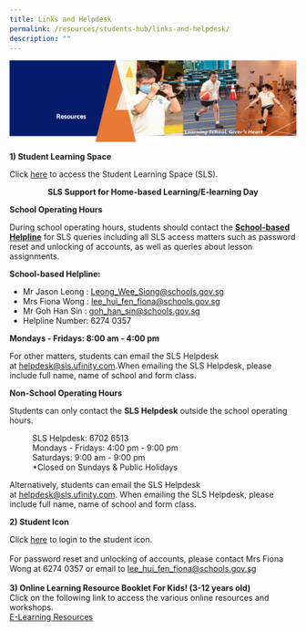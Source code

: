 ```yaml
---
title: Links and Helpdesk
permalink: /resources/students-hub/links-and-helpdesk/
description: ""
---
```

<img src="/images/Resourcesheader2.png">
<p><strong>1) Student Learning Space</strong></p>
<p>Click <a href="https://vle.learning.moe.edu.sg/login" target="_blank" rel="noopener">here</a> to access the Student Learning Space (SLS).</p>
<p style="text-align: center;"><strong>SLS Support for Home-based Learning/E-learning Day</strong></p>
<p><strong>School Operating Hours</strong></p>
<p>During school operating hours, students should contact the&nbsp;<strong><u>School-based Helpline</u></strong>&nbsp;for SLS queries including all SLS access matters such as password reset and unlocking of accounts, as well as queries about lesson assignments.</p>
<p><strong>School-based Helpline:&nbsp;</strong></p>
<ul>
<li>Mr Jason Leong : <a href="mailto:Leong_Wee_Siong@schools.gov.sg" target="">Leong_Wee_Siong@schools.gov.sg</a></li>
<li>Mrs Fiona Wong : <a href="mailto:lee_hui_fen_fiona@schools.gov.sg" target="">lee_hui_fen_fiona@schools.gov.sg</a></li>
<li>Mr Goh Han Sin : <a href="mailto:goh_han_sin@schools.gov.sg" target="">goh_han_sin@schools.gov.sg</a></li>
<li>Helpline Number: 6274 0357</li>
</ul>
<p><strong>Mondays - Fridays: 8:00 am - 4:00 pm</strong></p>
<p>For other matters, students can email the SLS Helpdesk at&nbsp;<a href="mailto:helpdesk@sls.ufinity.com">helpdesk@sls.ufinity.com</a>.When emailing the SLS Helpdesk, please include full name, name of school and form class.</p>
<p><strong>Non-School Operating Hours</strong></p>
<p>Students can only contact the&nbsp;<strong>SLS Helpdesk</strong>&nbsp;outside the school operating hours.</p>
<p style="padding-left: 40px;">SLS Helpdesk: 6702 6513<br />Mondays - Fridays: 4:00 pm - 9:00 pm<br />Saturdays: 9:00 am -&nbsp;9:00 pm<br />*Closed on Sundays &amp; Public Holidays</p>
<p>Alternatively, students can email the SLS Helpdesk at&nbsp;<a href="mailto:helpdesk@sls.ufinity.com">helpdesk@sls.ufinity.com</a>. When emailing the SLS Helpdesk, please include full name, name of school and form class.</p>
<p><strong>2) Student Icon</strong></p>
<p>Click&nbsp;<a href="https://workspace.google.com/dashboard" target="_blank" rel="noopener">here</a>&nbsp;to login to the student icon.<br /><br />For password reset and unlocking of accounts, please contact Mrs Fiona Wong at 6274 0357 or email to&nbsp;<a href="mailto:lee_hui_fen_fiona@schools.gov.sg" target="">lee_hui_fen_fiona@schools.gov.sg</a><br /><br /><strong>3)&nbsp;</strong><strong>Online Learning Resource Booklet For Kids! (3-12 years old)</strong><br />Click on the following link to access the various online resources and workshops.<br /><a href="/files/Online%20Learning%20Resource%20Booklet%20For%20Kids%203-12%20years%20old.pdf" target="">E-Learning Resources</a></p>